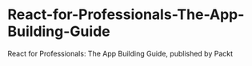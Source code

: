 # React-for-Professionals-The-App-Building-Guide
React for Professionals: The App Building Guide, published by Packt
